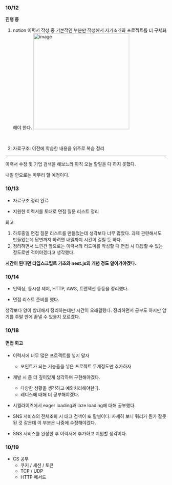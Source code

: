 ### 10/12

**진행 중**

1. notion 이력서 작성 중
   기본적인 부분만 작성해서 자기소개와 프로젝트를 더 구체화해야 한다.
   <img width="300" alt="image" src="https://user-images.githubusercontent.com/80232260/195349757-491638d7-96c8-463d-9faa-c610365e4ee2.png">

<br>

2. 자료구조: 이전에 학습한 내용을 위주로 복습 정리

---

이력서 수정 및 기업 검색을 해보느라 아직 오늘 할일을 다 하지 못했다.

내일 안으로는 마무리 할 예정이다.

### 10/13

- 자료구조 정리 완료

- 지원한 이력서를 토대로 면접 질문 리스트 정리

회고

1. 하루종일 면접 질문 리스트를 만들었는데 생각보다 너무 많았다. 과제 관련해서도 만들었는데 답변까지 하려면 내일까지 시간이 걸릴 듯 하다.
2. 정리하면서 느낀건 앞으로는 이력서와 리드미를 작성할 때 면접 시 대답할 수 있는 정도로만 적어야겠다고 생각했다.

**시간이 된다면 타입스크립트 기초와 nest.js의 개념 정도 알아가야겠다.**

### 10/14

- 인덱싱, 동시성 제어, HTTP, AWS, 트랜젝션 등등을 정리했다.

- 면접 리스트 준비를 했다.

생각보다 양이 방대해서 정리하는데만 시간이 오래걸렸다. 정리하면서 공부도 하지만 암기를 주말 안에 끝낼 수 있을지 모르겠다.

### 10/18

#### 면접 회고

- 이력서에 너무 많은 프로젝트를 넣지 말자
  - 포인트가 되는 기능들을 넣은 프로젝트 두개정도만 추가하자
- 개발 시 좀 더 깊이있게 생각하며 구현해야겠다.

  - 다양한 상황을 생각하고 예외처리해야한다.
  - 레디스에 대해 더 공부해야겠다.

- 시퀄라이즈에서 eager loading과 laze loading에 대해 공부했다.
- SNS 서비스의 전체조회 시 태그 검색이 또 말썽이다. 자세히 보니 쿼리가 뭔가 잘못된 것 같은데 이 부분은 나중에 수정해야겠다.
- SNS 서비스를 완성한 후 이력서에 추가하고 지원할 생각이다.

### 10/19

- CS 공부
  - 쿠키 / 세션 / 토큰
  - TCP / UDP
  - HTTP 메서드
